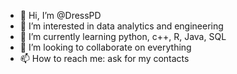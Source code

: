 - 👋 Hi, I’m @DressPD
- 👀 I’m interested in data analytics and engineering
- 🌱 I’m currently learning python, c++, R, Java, SQL
- 💞️ I’m looking to collaborate on everything
- 📫 How to reach me: ask for my contacts

<!---
DressPD/DressPD is a ✨ special ✨ repository because its `README.md` (this file) appears on your GitHub profile.
You can click the Preview link to take a look at your changes.
--->
